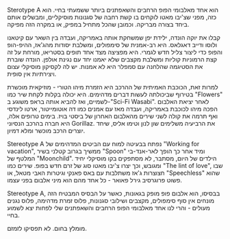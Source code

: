 Sterotype A הוא אחד מאלבומי הפופ הרחבים והשאפתנים ביותר ששמעתי בחיי. הוא כזה, מפני שצ'יבו מאטו לוקחים בו קשת רחבה של סגנונות מוסיקליים, ומבשלים אותם ביחד בצורה מבריקה. וכמובן שהכל מתחיל במפיק, או במקרה הזה מפיקה. 

קבלו את יוקה הונדה, ילידת יפן שמשחקת אותה באמריקה, ועבדה בין השאר עם קיטאנו ולוסו ודייב דאגלאס. היא רב-אמנית של סימפולים, ומשלבת יסודות מהג'אז, ההיפ-הופ והפופ כדי ליצור צליל חדש לגמרי. היא מפציצה מצד אחד תופים בסטריאו, מורחת על זה קצת הרמוניות קוליות ומשלבת מקצבים שלא יאמנו יחד עם נגינת אולפן. הונדה שוברת את הסטיגמה שהלחנה עם סמפלר היא לא אמנות. יש לה לקסיקון מוסיקלי עצום ויצירתיות אין סופית. 

למרות זאת, הכוכבת האמיתית של ההרכב היא הזמרת מיהו הטורי - מוזיקאית מוכשרת בטירוף שביכולתה לעשות דברים מדהימים. היא יכולה בקלות לקחת שיר כמו "Flowers" לשמיים, ואז להביא אותה בראפ משוגע ב-"Sci-Fi Wasabi". לאחר יציאת האלבום הפכה מיהו לכוכבת באמריקה, ועבדה מאז עם אמנים כמו דה אוטומייטור, ארטו לינדסי ואף תרמה את קולה לשני שירים מהאלבום האחרון של ביסטי בויז. בימים טרופים אלה, היא חברה בהרכב הנסיוני Gorillaz. את הרביעיה משלימים שון לנון וטימו אליס, שיחד יוצרים הרכב מוכשר ומלא דמיון. 

Stereotype A נפתח בבעיטה למוח עם הביטים המדהימים של "Working for vacation", ממשיך בגרוב קטלני בשיר "Spoon" ומיד אחר כך הופך לאר-אנד-בי המלטף של "Moonchild". הילדים של היום, מסתבר, לא מסתפקים בקו מוסיקלי יחיד ומגובש, וכך יצרו צ'יבו מאטו סוג של זרם חדש בפופ. שירים כמו
"The lint of love", שבו חצוצרות ג'אז משתלבות עם באס פאנקי וגיטרות האבי מטאל, או "Speechless" שהוא פשוט פרוגרסיב גירל פאואר - כל אחד מהם הוא מיני אלבום בפני עצמו. 

Stereotype A, בבסיסו, הוא אלבום פופ מופק בגאונות, כאשר על הבסיס המבטיח הזה מונחים אין סוף סימפולים, מקצבים ושילובי סגנונות, פלוס זמרת מדהימה, פלוס נגנים מעולים - והרי לנו אחד מאלבומי הפופ הרחבים והשאפתנים שלי לפחות יצא לשמוע בחיי. 

מומלץ בחום. לא תפסיקו לזמזם.
